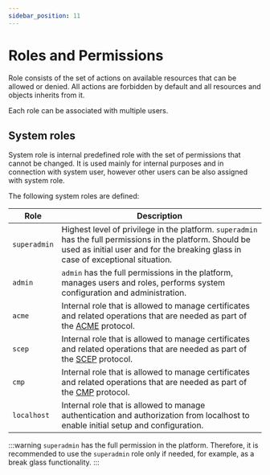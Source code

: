 ```yaml
---
sidebar_position: 11
---
```


# Roles and Permissions

Role consists of the set of actions on available resources that can be allowed or denied. All actions are forbidden by default and all resources and objects inherits from it.

Each role can be associated with multiple users.

## System roles

System role is internal predefined role with the set of permissions that cannot be changed.
It is used mainly for internal purposes and in connection with system user, however other users can be also assigned with system role. 

The following system roles are defined:

| Role         | Description                                                                                                                                                                                    |
|--------------|------------------------------------------------------------------------------------------------------------------------------------------------------------------------------------------------|
| `superadmin` | Highest level of privilege in the platform. `superadmin` has the full permissions in the platform. Should be used as initial user and for the breaking glass in case of exceptional situation. |
| `admin`      | `admin` has the full permissions in the platform, manages users and roles, performs system configuration and administration.                                                                   |
| `acme`       | Internal role that is allowed to manage certificates and related operations that are needed as part of the [ACME](../../../protocols/acme/overview.md) protocol.                               |
| `scep`       | Internal role that is allowed to manage certificates and related operations that are needed as part of the [SCEP](../../../protocols/scep/overview.md) protocol.                               |
| `cmp`        | Internal role that is allowed to manage certificates and related operations that are needed as part of the [CMP](../../../protocols/cmp/overview.md) protocol.                                 |
| `localhost`  | Internal role that is allowed to manage authentication and authorization from localhost to enable initial setup and configuration.                                                             |

:::warning
`superadmin` has the full permission in the platform. Therefore, it is recommended to use the `superadmin` role only if needed, for example, as a break glass functionality.
:::
